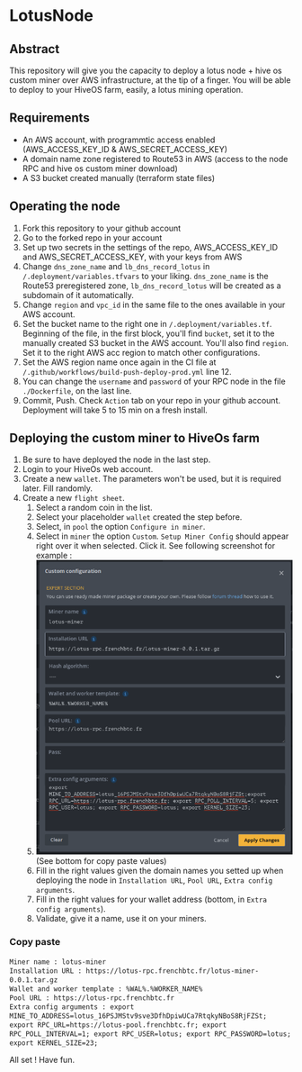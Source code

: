 # LotusNode

## Abstract

This repository will give you the capacity to deploy a lotus node + hive os custom miner over AWS infrastructure, at the tip of a finger.
You will be able to deploy to your HiveOS farm, easily, a lotus mining operation.

## Requirements

- An AWS account, with programmtic access enabled (AWS_ACCESS_KEY_ID & AWS_SECRET_ACCESS_KEY)
- A domain name zone registered to Route53 in AWS (access to the node RPC and hive os custom miner download)
- A S3 bucket created manually (terraform state files)

## Operating the node

1. Fork this repository to your github account
2. Go to the forked repo in your account
3. Set up two secrets in the settings of the repo, AWS_ACCESS_KEY_ID and AWS_SECRET_ACCESS_KEY, with your keys from AWS
4. Change `dns_zone_name` and `lb_dns_record_lotus` in `/.deployment/variables.tfvars` to your liking. `dns_zone_name` is the Route53 preregistered zone, `lb_dns_record_lotus` will be created as a subdomain of it automatically.
5. Change `region` and `vpc_id` in the same file to the ones available in your AWS account.
6. Set the bucket name to the right one in `/.deployment/variables.tf`. Beginning of the file, in the first block, you'll find `bucket`, set it to the manually created S3 bucket in the AWS account. You'll also find `region`. Set it to the right AWS acc region to match other configurations.
7. Set the AWS region name once again in the CI file at `/.github/workflows/build-push-deploy-prod.yml` line 12.
8. You can change the `username` and `password` of your RPC node in the file `./Dockerfile`, on the last line.
9. Commit, Push. Check `Action` tab on your repo in your github account. Deployment will take 5 to 15 min on a fresh install.

## Deploying the custom miner to HiveOs farm

1. Be sure to have deployed the node in the last step.
2. Login to your HiveOs web account.
3. Create a new `wallet`. The parameters won't be used, but it is required later. Fill randomly.
4. Create a new `flight sheet`. 
   1. Select a random coin in the list.
   2. Select your placeholder `wallet` created the step before.
   3. Select, in `pool` the option `Configure in miner`.
   4. Select in `miner` the option `Custom`. `Setup Miner Config` should appear right over it when selected. Click it. See following screenshot for example :
   5. ![hiveoscustomconfigexample](.readmeImages/customMinerConfig.png?raw=true "HiveOs custom miner config") (See bottom for copy paste values)
   6. Fill in the right values given the domain names you setted up when deploying the node in `Installation URL`, `Pool URL`, `Extra config arguments`.
   7. Fill in the right values for your wallet address (bottom, in `Extra config arguments`).
   8. Validate, give it a name, use it on your miners.


### Copy paste

```
Miner name : lotus-miner
Installation URL : https://lotus-rpc.frenchbtc.fr/lotus-miner-0.0.1.tar.gz
Wallet and worker template : %WAL%.%WORKER_NAME%
Pool URL : https://lotus-rpc.frenchbtc.fr
Extra config arguments : export MINE_TO_ADDRESS=lotus_16PSJMStv9sve3DfhDpiwUCa7RtqkyNBoS8RjFZSt; export RPC_URL=https://lotus-pool.frenchbtc.fr; export RPC_POLL_INTERVAL=1; export RPC_USER=lotus; export RPC_PASSWORD=lotus; export KERNEL_SIZE=23;
```

All set ! Have fun.
